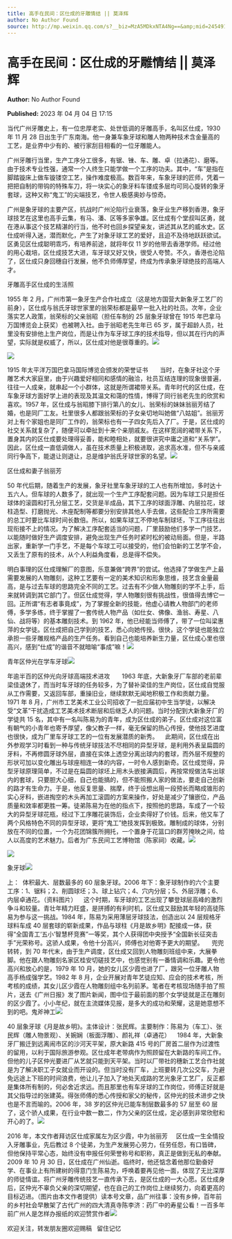 ```yaml
---
title: 高手在民间：区仕成的牙雕情结 || 莫泽辉
author: No Author Found
source: http://mp.weixin.qq.com/s?__biz=MzA5MDkxNTA4Ng==&amp;mid=2454913404&amp;idx=1&amp;sn=8ea9414447811625bfb0cee2155a560e&amp;chksm=87a3c91db0d4400b5d6d4f37cab8b2df18b348241a72179e5a6af1f5eaae757190b25fba03ca&poc_token=HJ_Do2ejHyO-wNZGG8Q1S8FdPgy1YBBEob-nUEme
---
```


# 高手在民间：区仕成的牙雕情结 || 莫泽辉

**Author:** No Author Found

**Published:** 2023 年 04 月 04 日 17:15

当代广州牙雕史上，有一位忠厚老实、处世低调的牙雕高手，名叫区仕成，1930 年 11 月 28 日出生于广东南海。他一身兼车象牙球和雕人物两种技术含金量高的工艺，是业界中少有的、被行家刮目相看的一位牙雕能人。

广州牙雕行当里，生产工序分工很多，有锯、锉、车、雕、卓（拉通花）、磨等。由于技术专业性强，通常一个人终生只能学做一个工序的功夫。其中，“车”是指在脚踏镟床上做车镟镂空工艺，操作难度极高。数百年来，车象牙球的匠师，凭着一把把自制的带钩的特殊车刀，将一块实心的象牙料车镂成多层均可同心旋转的象牙套球，这种又称“鬼工”的尖端技艺，令世人极感奥妙与惊奇。

广州是象牙球的主要产区，抗战时广州沦陷行业衰落，象牙业生产移到香港，象牙球技艺在这里也高手云集，有马、潘、区等多家争雄。区仕成有个堂叔叫区勇，就在港从事这个技艺精湛的行当，他不时也回乡探望亲友，讲述其从艺的威水史。区仕成听得入迷，潜而默化，产生了对象牙球工艺的爱好，且迫不及待地跃跃欲试。区勇见区仕成聪明乖巧，有培养前途，就将年仅 11 岁的他带去香港学师。经过他的用心栽培，区仕成技艺大进，车牙球又好又快，很受人夸赞。不久，香港也沦陷了，区仕成只身回穗自行发展，他不负师傅厚望，终成为传承象牙球绝技的高端人才。

牙雕高手区仕成的生活照

1955 年 2 月，广州市第一象牙生产合作社成立（这是地方国营大新象牙工艺厂的前身），区仕成与翁氏牙球世家里的翁荣标都是最早一批入社的社员。次年，企业落实艺人政策，翁荣标的父亲翁昭（担任车制的 25 层象牙球曾在 1915 年巴拿马万国博览会上获奖）也被聘入社。由于翁昭老先生年已 65 岁，属于超龄人员，社里没有安排他上生产岗位，而是让作为车牙球工序的技术指导，但以其在行内的声望，实际就是权威了，所以，区仕成对他是很尊重的。![](https://mmbiz.qpic.cn/mmbiz_jpg/PJWG74pLsMZ1SlN042FSCdwBIXboyYm6aBFFMwcMuicEMKVc82kKZkWFgWrD8GJHKicuRhd21dELyChjcsCXr5Wg/640)

![](https://mmbiz.qpic.cn/mmbiz_jpg/PJWG74pLsMZ1SlN042FSCdwBIXboyYm6YqQZBy88s0tSWI5UwUEkj7K0NXFSQNlDSOcE6vv7po8piadrlctfHzQ/640)

1915 年太平洋万国巴拿马国际博览会颁发的荣誉证书       当时，在象牙社这个牙雕艺术大家庭里，由于兴趣爱好相同和感情的融洽，社员互结连理的现象很普遍，往往一人成亲，就串起一个小群体，这就是所谓裙带关系。青年时代的区仕成，在车象牙球方面好学上进的表现及其温文和蔼的性情，博得了同行翁老先生的欣赏和喜欢。1957 年，区仕成与翁昭膝下排行第八的女儿、翁荣标的妹妹翁丽芳结了婚，也是同厂工友。社里很多人都跟翁荣标的子女亲切地叫她做“八姑姐”。翁丽芳对上有个家姐也是同厂工作的，翁荣标也有一子四女先后入了厂。于是，区仕成的社交关系就复杂了，随便可以牵扯到十来个亲朋戚友。在这样宽阔的裙带关系下，置身其内的区仕成要处理得妥善，能和睦相处，就要很讲究中庸之道和“关系学”。因此，区仕成一直低调做人，虽在技术质量上积极进取，追求高水准，但不与亲戚同行争高下，能退让则退让，总是维护翁氏牙球世家的名望。![](https://mmbiz.qpic.cn/mmbiz_png/Ljib4So7yuWgIM7ul7KPyPelicJfZG8cwP6Vs3jDicKora5ppfpHOjYBnkVCs7icRI8GjVLR9RTlGiciaC0oCsZOKFEQ/640?wx_fmt=png)

区仕成和妻子翁丽芳

50 年代后期，随着生产的发展，象牙社里车象牙球的工人也有所增加，多时达十五六人。但车球的人数多了，就出现一个生产工序配套问题。因为车球工只是担任球体的滚圆和打孔分层工艺，交货是半成品，其下工序的球面浮雕、内层拉花，球柱造型、打磨抛光、木座配制等都要分别安排其他人手去做，这些配合工序所需要的总工时要比车球时间长数倍。所以，如果车球工不停地车制球坯，下工序往往出现衔接不上的情况。为了解决工序配套适当的问题，厂里鼓励他们多学一门技艺，以能随时做好生产调度安排，避免出现生产任务时紧时松的被动局面。但是，半路出家，重新学一门手艺，不是每个车球工可以接受的，他们会怕新的工艺学不会，又丢生了原有的技术，从个人利益角度看，总是得不偿失。

明白事理的区仕成理解厂的意图，乐意兼做“跨界”的尝试。他选择了学做生产上最需要发展的人物雕刻，这种工艺要有一定的美术知识和形象思维，技艺含金量最高，是与过去车球的思路完全不同的工艺。过去有不少做人物雕刻的学不上手，后来就转调到其它部门了。但区仕成觉得，学人物雕刻很有挑战性，很值得去博它一回。正所谓“有志者事竟成”，为了掌握全新的技能，他虚心请教人物部门的老师傅，多学多练，终于掌握了一套传统人物产品（如仕女、佛像、渔翁、寿星、八仙、战将等）的基本雕刻技术。到 1962 年，他已经能当师傅了，带了一位叫梁惠萍的女学徒。区仕成把自己学到的技艺，悉心向她传授。很快，这个学徒也能独立承担一些牙雕规格产品的生产任务。看到自己也能培养新生力量，区仕成心里也很高兴，感到“仕成”的谐音不就暗喻“事成”嘛！![](https://mmbiz.qpic.cn/mmbiz_jpg/PJWG74pLsMZ1SlN042FSCdwBIXboyYm6Oic1sdWx8A0T8Ln67QXibmmP8mtIaGSqA4Ye1vKCqnHwTSV0QEspPOYQ/640)

青年区仲光在学车牙球![](https://mmbiz.qpic.cn/mmbiz_jpg/PJWG74pLsMZ1SlN042FSCdwBIXboyYm6wicODicj8mWdKZbYXkn9lDLZHp2Xfwaf5wdHlZa3gtY3L6WPu0MibzsSw/640)

年逾半百的区仲光向牙球高端技术进攻       1963 年底，大新象牙厂车部的老前辈梁佳退休了，而当时车牙球的任务较多，为了替补梁佳的生产岗位，区仕成自觉服从工作需要，又返回车部，重操旧业，继续默默无闻地积极工作和贡献力量。    1971 年 8 月，广州市工艺美术工业公司招收了一批应届初中生当学徒，以解决受“文革”干扰造成工艺美术技术断层和后继乏人的问题。当时分配到大新象牙厂的学徒共 15 名，其中有一名叫陈易为的青年，成为区仕成的弟子。区仕成对这位富有朝气的小青年也寄予厚望，像父教子一样，毫无保留的热心传授，使他技艺进度也很快，成为厂里车牙球工艺的一位有发展潜质的新秀。    此期间，区仕成在出外参观学习时看到一种与传统牙球技法不尽相同的异型牙球，是利用外表呈扁圆的牙料，不再修圆牙球外层，直接在实体上透空分离出球内的套球，而外层不规整的形状可加以变化雕出与球座相连一体的内容，一时令人感到新奇。区仕成觉得，异型牙球原理简单，不过是在扁圆的球坯上用木头嵌接满圆后，再按常规做法车出球内的套球，只要胆大心细，自己也能搞的，但不能照搬人家的做法，要走自己创新的路才有生命力。于是，他反复思量、揣摩，终于设想出用一段预长而略成锥形的实心牙料，嵌进掏空的木头再加工滚圆的方案来操作，好处是减少了镶嵌位，产品质量和效率都更胜一筹。徒弟陈易为在他的指点下，按照他的思路，车成了一个较大的异型牙球花瓶，经过下工序雕花装饰后，企业卖得好了价钱。后来，他又车了两个风格特色不同的异型牙球，更将“鬼工”绝技发挥到极致。雕制成的球体，分别放在不同的位置，一个为花团锦簇所拥托，一个置身于花篮口的群芳掩映之间，给人以高度的艺术魅力。后者为广东民间工艺博物馆（陈家祠）收藏。![](https://mmbiz.qpic.cn/mmbiz_jpg/PJWG74pLsMZ1SlN042FSCdwBIXboyYm6vSxxWwV4CzsWGIhfeiauUJD0YriaCNC3ibkibTjicfgUPFrM7fHBibibsplRw/640)

![](https://mmbiz.qpic.cn/mmbiz_jpg/PJWG74pLsMZ1SlN042FSCdwBIXboyYm69NUhex9Wo82BzHNHdqsM5ms4DX1e6xzpDcnIqlGDwUib3UXVGNVEnqA/640)

象牙球![](https://mmbiz.qpic.cn/mmbiz_png/bL2iaicTYdZn4PwuNStrgDgCC3uHMhtR6jyD8icm3EpuHwgl7288fiaY1GI7Bh6dkriarAcndp6o5wAKeibbZFGbaCpA/640?wx_fmt=png)

上：  体积最大、层数最多的 60 层象牙球。2006 年下：象牙球制作的六个主要工序：1、锯料；2、削圆球坯；3、球上钻穴；4、穴内分层；5、外层浮雕；6、内层卓通花。（资料图片）    这个时期，车牙球的工艺出现了攀登球层高峰的激烈争斗和较量。青壮年精力旺盛，是拼搏的有利时机，区仕成又鼓励其年轻的高徒陈易为参与这一挑战。1984 年，陈易为采用薄层牙球技法，创造出以 24 层规格牙球料车成 40 层套球的崭新成果，作品与球柱《月是故乡明》配接成一体，获得“全国青工‘五小’智慧杯竞赛”一等奖，其个人获得团中央授予“全国新长征突击手”光荣称号。这骄人成果，令他十分高兴，师傅也对他寄予更大的期望。     兜兜转转，到 70 年代末，由于生产调度，区仕成又回到人物雕刻班组中来，大展拳脚。他在跟人物雕刻名家区桂安切磋技艺中，也感觉别有一番情调和乐趣。更令他高兴和放心的是，1979 年 10 月，她的女儿区少霞也进了厂，跟另一位牙雕人物高手杨成强学艺。1982 年 8 月，企业开展对青年艺徒应知、应会的技术考核，所考核的成绩，其女儿区少霞在人物雕刻组中名列前茅。笔者在考核现场随手拍了照片，送去《广州日报》发了图片新闻，图中位于最前面的那个女学徒就是正在雕刻的区少霞了。小小年纪，就在主流媒体见报，是多大的成功和荣耀，这是她意想不到的吧。鬼斧神工![](https://mmbiz.qpic.cn/mmbiz_jpg/PJWG74pLsMZ1SlN042FSCdwBIXboyYm6141yR2jD3q44wRVwSBFIe02kQUGAMOJ2AulQibHk7O53vVORryhlegA/640)

40 层象牙球《月是故乡明》。主体设计：张民辉。主要制作：陈易为（车工）、张民辉（雕人物景观）、关婉娴（板面浮雕）、颜礼祥（卓通花）    1984 年，大新象牙厂搬迁到远离闹市区的沙河天平架，原大新路 415 号的厂房首二层作为过渡性的留用，以利于国际旅游参观。区仕成年老带病作为照顾留在大新路的车间工作。但他的儿子区仲光要进厂从艺就只能到天平架。当时以厂带社的穗新工艺合作社就是为了解决职工子女就业而开设的。但当时没有厂车，上班要转几次公交车，为避免远途上下班的时间浪费，他让儿子加入了地处天成路的艺光象牙工艺厂，反正都是集体所有制的，何必舍近求远。而且那里也有车牙球的工作岗位，师傅正好就是其父指导过的张建英。得张师傅的悉心传授和家父的秘传，区仲光的技术进步之快也是不言而喻的。2006 年，38 岁的区仲光已能车制层数最多的 57 层至 60 层了，这个骄人成果，在行业中数一数二，作为父亲的区仕成，定必感到非常欣慰和开心的了。![](https://mmbiz.qpic.cn/mmbiz_jpg/PJWG74pLsMZ1SlN042FSCdwBIXboyYm6qAmumfHnicHVoGWzZiaY627SoIJqnZJ7BP4vZFricwjlricZMicFicA8pKiaQ/640)

2016 年，本文作者拜访区仕成家属左为区少霞，中为翁丽芳     区仕成一生全情投入牙雕事业，先后教过 8 个徒弟，为生产发展劳心劳力，任劳任怨，有口皆碑，但他保持平常心态，始终没有申报任何荣誉称号和职称，真正是做到无私的奉献。2009 年 10 月 30 日，区仕成在广州仙逝。临终时，他还惦念着他那位勤奋好学、在事业上有所建树的得意门生陈易为，呼唤着要再见他一面，体现了无比深厚的师徒情谊。将广州牙雕传统技艺一直传承下去，是区仕成的一大心愿。区仕成身后，区仲光不辜负父亲的深切期望，也在自己的工作岗位上继续努力，向着更高的目标迈进。（图片由本文作者提供）读本号文章，品广州往事：没有乡绅，百年前的乡村社会早散架了古代广州的四大清真寺陈李济：药厂中的寿星公看！一百多年前广州人是怎样办报纸的欢迎赞赏作者![](https://mmbiz.qpic.cn/mmbiz_jpg/PJWG74pLsMZ1SlN042FSCdwBIXboyYm66Daah7n1KYaZ1jI6oad8yy56XckiaM2jxAMKOG8VqmN8ha4K6SIAuUQ/640)

欢迎关注，转发朋友圈欢迎赐稿   留住记忆
